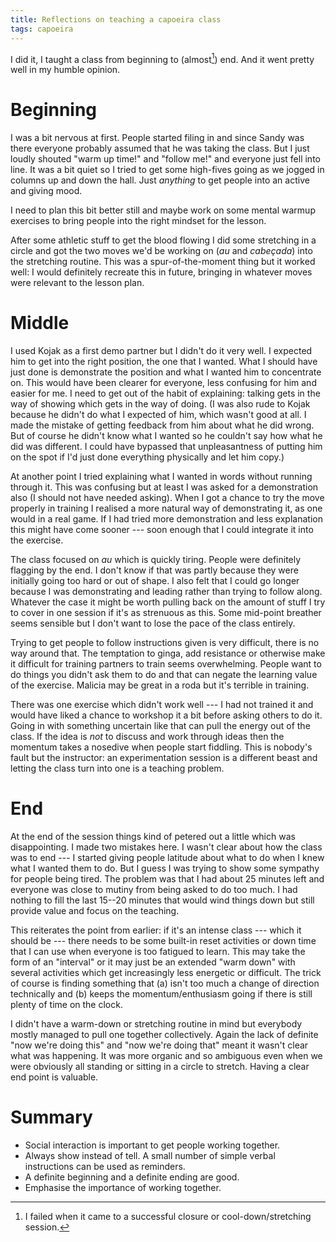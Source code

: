 ```yaml
---
title: Reflections on teaching a capoeira class
tags: capoeira
---
```


I did it, I taught a class from beginning to (almost[^1]) end. And it went pretty well in my humble opinion.

[^1]: I failed when it came to a successful closure or cool-down/stretching session.

# Beginning

I was a bit nervous at first. People started filing in and since Sandy was there everyone probably assumed that he was taking the class. But I just loudly shouted "warm up time!" and "follow me!" and everyone just fell into line. It was a bit quiet so I tried to get some high-fives going as we jogged in columns up and down the hall. Just *anything* to get people into an active and giving mood.

I need to plan this bit better still and maybe work on some mental warmup exercises to bring people into the right mindset for the lesson.

After some athletic stuff to get the blood flowing I did some stretching in a circle and got the two moves we'd be working on (_au_ and _cabe&ccedil;ada_) into the stretching routine. This was a spur-of-the-moment thing but it worked well: I would definitely recreate this in future, bringing in whatever moves were relevant to the lesson plan.

# Middle

I used Kojak as a first demo partner but I didn't do it very well. I expected him to get into the right position, the one that I wanted. What I should have just done is demonstrate the position and what I wanted him to concentrate on. This would have been clearer for everyone, less confusing for him and easier for me. I need to get out of the habit of explaining: talking gets in the way of showing which gets in the way of doing. (I was also rude to Kojak because he didn't do what I expected of him, which wasn't good at all. I made the mistake of getting feedback from him about what he did wrong. But of course he didn't know what I wanted so he couldn't say how what he did was different. I could have bypassed that unpleasantness of putting him on the spot if I'd just done everything physically and let him copy.)

At another point I tried explaining what I wanted in words without running through it. This was confusing but at least I was asked for a demonstration also (I should not have needed asking). When I got a chance to try the move properly in training I realised a more natural way of demonstrating it, as one would in a real game. If I had tried more demonstration and less explanation this might have come sooner --- soon enough that I could integrate it into the exercise.

The class focused on _au_ which is quickly tiring. People were definitely flagging by the end. I don't know if that was partly because they were initially going too hard or out of shape. I also felt that I could go longer because I was demonstrating and leading rather than trying to follow along. Whatever the case it might be worth pulling back on the amount of stuff I try to cover in one session if it's as strenuous as this. Some mid-point breather seems sensible but I don't want to lose the pace of the class entirely.

Trying to get people to follow instructions given is very difficult, there is no way around that. The temptation to ginga, add resistance or otherwise make it difficult for training partners to train seems overwhelming. People want to do things you didn't ask them to do and that can negate the learning value of the exercise. Malicia may be great in a roda but it's terrible in training.

There was one exercise which didn't work well --- I had not trained it and would have liked a chance to workshop it a bit before asking others to do it. Going in with something uncertain like that can pull the energy out of the class. If the idea is *not* to discuss and work through ideas then the momentum takes a nosedive when people start fiddling. This is nobody's fault but the instructor: an experimentation session is a different beast and letting the class turn into one is a teaching problem.

# End

At the end of the session things kind of petered out a little which was disappointing. I made two mistakes here. I wasn't clear about how the class was to end --- I started giving people latitude about what to do when I knew what I wanted them to do. But I guess I was trying to show some sympathy for people being tired. The problem was that I had about 25 minutes left and everyone was close to mutiny from being asked to do too much. I had nothing to fill the last 15--20 minutes that would wind things down but still provide value and focus on the teaching.

This reiterates the point from earlier: if it's an intense class --- which it should be --- there needs to be some built-in reset activities or down time that I can use when everyone is too fatigued to learn. This may take the form of an "interval" or it may just be an extended "warm down" with several activities which get increasingly less energetic or difficult. The trick of course is finding something that (a) isn't too much a change of direction technically and (b) keeps the momentum/enthusiasm going if there is still plenty of time on the clock.

I didn't have a warm-down or stretching routine in mind but everybody mostly managed to pull one together collectively. Again the lack of definite "now we're doing this" and "now we're doing that" meant it wasn't clear what was happening. It was more organic and so ambiguous even when we were obviously all standing or sitting in a circle to stretch. Having a clear end point is valuable.

# Summary

*  Social interaction is important to get people working together.
*  Always show instead of tell. A small number of simple verbal instructions can be used as reminders.
*  A definite beginning and a definite ending are good.
*  Emphasise the importance of working together.
